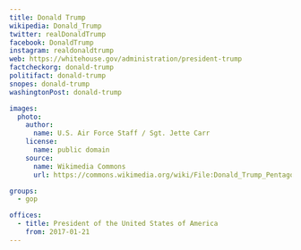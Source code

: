 ```yaml
---
title: Donald Trump
wikipedia: Donald_Trump
twitter: realDonaldTrump
facebook: DonaldTrump
instagram: realdonaldtrump
web: https://whitehouse.gov/administration/president-trump
factcheckorg: donald-trump
politifact: donald-trump
snopes: donald-trump
washingtonPost: donald-trump

images:
  photo:
    author:
      name: U.S. Air Force Staff / Sgt. Jette Carr
    license:
      name: public domain
    source:
      name: Wikimedia Commons
      url: https://commons.wikimedia.org/wiki/File:Donald_Trump_Pentagon_2017.jpg

groups:
  - gop

offices:
  - title: President of the United States of America
    from: 2017-01-21
---
```

